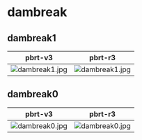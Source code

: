 # dambreak
## dambreak1
|pbrt-v3|pbrt-r3|
|---|---|
|![dambreak1.jpg](../v3/dambreak/dambreak1.jpg)|![dambreak1.jpg](../r3/dambreak/dambreak1.jpg)|
## dambreak0
|pbrt-v3|pbrt-r3|
|---|---|
|![dambreak0.jpg](../v3/dambreak/dambreak0.jpg)|![dambreak0.jpg](../r3/dambreak/dambreak0.jpg)|
